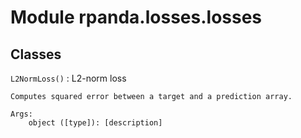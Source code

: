 Module rpanda.losses.losses
===========================

Classes
-------

`L2NormLoss()`
:   L2-norm loss
    
    Computes squared error between a target and a prediction array.
    
    Args:
        object ([type]): [description]